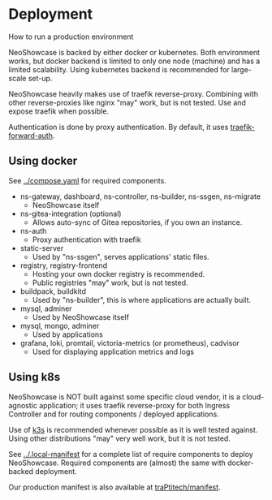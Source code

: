 # Deployment

How to run a production environment

NeoShowcase is backed by either docker or kubernetes.
Both environment works, but docker backend is limited to only one node (machine) and has a limited scalability.
Using kubernetes backend is recommended for large-scale set-up.

NeoShowcase heavily makes use of traefik reverse-proxy.
Combining with other reverse-proxies like nginx "may" work, but is not tested.
Use and expose traefik when possible.

Authentication is done by proxy authentication.
By default, it uses [traefik-forward-auth](https://github.com/traPtitech/traefik-forward-auth).

## Using docker

See [../compose.yaml](../compose.yaml) for required components.

- ns-gateway, dashboard, ns-controller, ns-builder, ns-ssgen, ns-migrate
  - NeoShowcase itself
- ns-gitea-integration (optional)
  - Allows auto-sync of Gitea repositories, if you own an instance.
- ns-auth
  - Proxy authentication with traefik
- static-server
  - Used by "ns-ssgen", serves applications' static files.
- registry, registry-frontend
  - Hosting your own docker registry is recommended.
  - Public registries "may" work, but is not tested.
- buildpack, buildkitd
  - Used by "ns-builder", this is where applications are actually built.
- mysql, adminer
  - Used by NeoShowcase itself
- mysql, mongo, adminer
  - Used by applications
- grafana, loki, promtail, victoria-metrics (or prometheus), cadvisor
  - Used for displaying application metrics and logs

## Using k8s

NeoShowcase is NOT built against some specific cloud vendor, it is a cloud-agnostic application; it uses traefik reverse-proxy for both Ingress Controller and for routing components / deployed applications.

Use of [k3s](https://k3s.io/) is recommended whenever possible as it is well tested against.
Using other distributions "may" very well work, but it is not tested.

See [../.local-manifest](../.local-manifest) for a complete list of require components to deploy NeoShowcase.
Required components are (almost) the same with docker-backed deployment.

Our production manifest is also available at [traPtitech/manifest](https://github.com/traPtitech/manifest).

